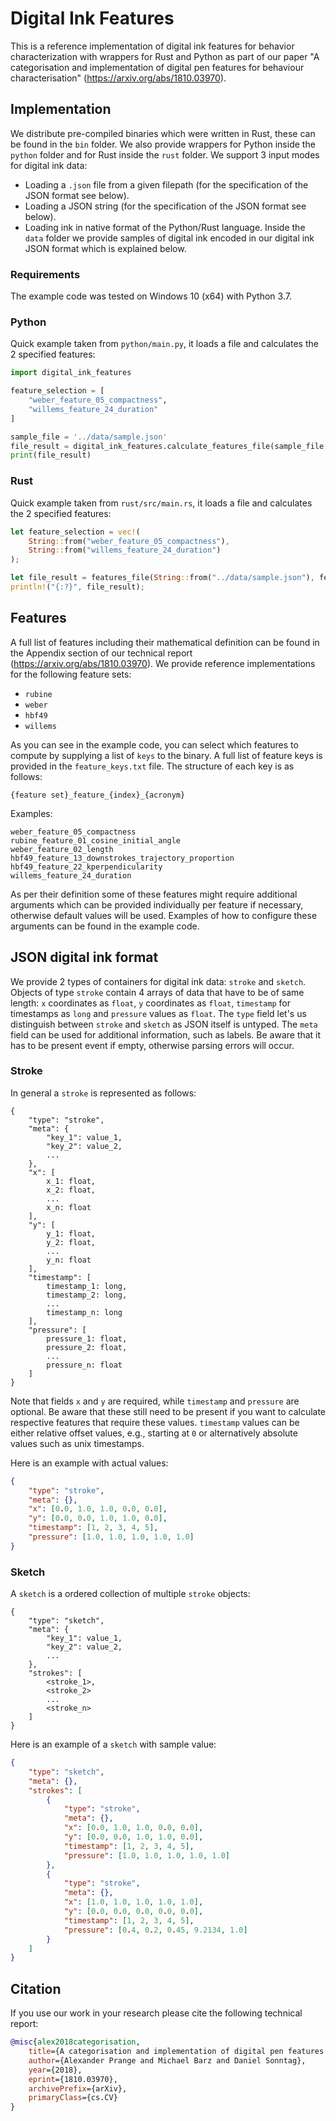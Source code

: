 # Digital Ink Features
This is a reference implementation of digital ink features for behavior characterization with wrappers for Rust and Python as part of our paper "A categorisation and implementation of digital pen features for behaviour characterisation" (https://arxiv.org/abs/1810.03970).

## Implementation
We distribute pre-compiled binaries which were written in Rust, these can be found in the `bin` folder. We also provide wrappers for Python inside the `python` folder and for Rust inside the `rust` folder. We support 3 input modes for digital ink data:
* Loading a `.json` file from a given filepath (for the specification of the JSON format see below).
* Loading a JSON string (for the specification of the JSON format see below).
* Loading ink in native format of the Python/Rust language.
Inside the `data` folder we provide samples of digital ink encoded in our digital ink JSON format which is explained below.

### Requirements
The example code was tested on Windows 10 (x64) with Python 3.7.

### Python
Quick example taken from `python/main.py`, it loads a file and calculates the 2 specified features:
```python
import digital_ink_features

feature_selection = [
    "weber_feature_05_compactness",
    "willems_feature_24_duration"
]

sample_file = '../data/sample.json'
file_result = digital_ink_features.calculate_features_file(sample_file, feature_selection, {})
print(file_result)
```

### Rust
Quick example taken from `rust/src/main.rs`, it loads a file and calculates the 2 specified features:
```rust
let feature_selection = vec!(
    String::from("weber_feature_05_compactness"),
    String::from("willems_feature_24_duration")
);

let file_result = features_file(String::from("../data/sample.json"), feature_selection.clone(), HashMap::new());
println!("{:?}", file_result);

```

## Features
A full list of features including their mathematical definition can be found in the Appendix section of our technical report (https://arxiv.org/abs/1810.03970). We provide reference implementations for the following feature sets:
* `rubine`
* `weber`
* `hbf49`
* `willems`

As you can see in the example code, you can select which features to compute by supplying a list of `keys` to the binary. A full list of feature keys is provided in the `feature_keys.txt` file. The structure of each key is as follows:
```
{feature set}_feature_{index}_{acronym}
```
Examples:
```
weber_feature_05_compactness
rubine_feature_01_cosine_initial_angle
weber_feature_02_length
hbf49_feature_13_downstrokes_trajectory_proportion
hbf49_feature_22_kperpendicularity
willems_feature_24_duration
```
As per their definition some of these features might require additional arguments which can be provided individually per feature if necessary, otherwise default values will be used. Examples of how to configure these arguments can be found in the example code.

## JSON digital ink format
We provide 2 types of containers for digital ink data: `stroke` and `sketch`. Objects of type `stroke` contain 4 arrays of data that have to be of same length: `x` coordinates as `float`, `y` coordinates as `float`, `timestamp` for timestamps as `long` and `pressure` values as `float`. The `type` field let's us distinguish between `stroke` and `sketch` as JSON itself is untyped. The `meta` field can be used for additional information, such as labels. Be aware that it has to be present event if empty, otherwise parsing errors will occur.

### Stroke
In general a `stroke` is represented as follows:
```
{
    "type": "stroke",
    "meta": {
        "key_1": value_1,
        "key_2": value_2,
        ...
    },
    "x": [
        x_1: float,
        x_2: float,
        ...
        x_n: float
    ],
    "y": [
        y_1: float,
        y_2: float,
        ...
        y_n: float
    ],
    "timestamp": [
        timestamp_1: long,
        timestamp_2: long,
        ...
        timestamp_n: long
    ],
    "pressure": [
        pressure_1: float,
        pressure_2: float,
        ...
        pressure_n: float
    ]
}
```
Note that fields `x` and `y` are required, while `timestamp` and `pressure` are optional. Be aware that these still need to be present if you want to calculate respective features that require these values. `timestamp` values can be either relative offset values, e.g., starting at `0` or alternatively absolute values such as unix timestamps.

Here is an example with actual values:
```json
{
    "type": "stroke",
    "meta": {},
    "x": [0.0, 1.0, 1.0, 0.0, 0.0],
    "y": [0.0, 0.0, 1.0, 1.0, 0.0],
    "timestamp": [1, 2, 3, 4, 5],
    "pressure": [1.0, 1.0, 1.0, 1.0, 1.0]
}
```

### Sketch
A `sketch` is a ordered collection of multiple `stroke` objects:
```
{
    "type": "sketch",
    "meta": {
        "key_1": value_1,
        "key_2": value_2,
        ...
    },
    "strokes": [
        <stroke_1>,
        <stroke_2>
        ...
        <stroke_n>
    ]
}
```
Here is an example of a `sketch` with sample value:
```json
{
    "type": "sketch",
    "meta": {},
    "strokes": [
        {
            "type": "stroke",
            "meta": {},
            "x": [0.0, 1.0, 1.0, 0.0, 0.0],
            "y": [0.0, 0.0, 1.0, 1.0, 0.0],
            "timestamp": [1, 2, 3, 4, 5],
            "pressure": [1.0, 1.0, 1.0, 1.0, 1.0]
        },
        {
            "type": "stroke",
            "meta": {},
            "x": [1.0, 1.0, 1.0, 1.0, 1.0],
            "y": [0.0, 0.0, 0.0, 0.0, 0.0],
            "timestamp": [1, 2, 3, 4, 5],
            "pressure": [0.4, 0.2, 0.45, 9.2134, 1.0]
        }
    ]
}
```

## Citation
If you use our work in your research please cite the following technical report:
```bibtex
@misc{alex2018categorisation,
    title={A categorisation and implementation of digital pen features for behaviour characterisation},
    author={Alexander Prange and Michael Barz and Daniel Sonntag},
    year={2018},
    eprint={1810.03970},
    archivePrefix={arXiv},
    primaryClass={cs.CV}
}
```
